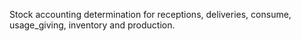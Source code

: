 Stock accounting determination for receptions, deliveries, consume,
usage\_giving, inventory and production.
